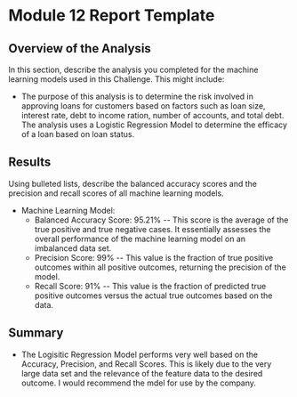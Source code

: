 # Module 12 Report Template

## Overview of the Analysis

In this section, describe the analysis you completed for the machine learning models used in this Challenge. This might include:

* The purpose of this analysis is to determine the risk involved in approving loans for customers based on factors such as loan size, interest rate, debt to income ration, number of accounts, and total debt. The analysis uses a Logistic Regression Model to determine the efficacy of a loan based on loan status.

## Results

Using bulleted lists, describe the balanced accuracy scores and the precision and recall scores of all machine learning models.

* Machine Learning Model:
  * Balanced Accuracy Score: 95.21% -- This score is the average of the true positive and true negative cases. It essentially assesses the overall performance of the machine learning model on an imbalanced data set.
  * Precision Score: 99% -- This value is the fraction of true positive outcomes within all positive outcomes, returning the precision of the model.
  * Recall Score: 91% -- This value is the fraction of predicted true positive outcomes versus the actual true outcomes based on the data.

## Summary

* The Logisitic Regression Model performs very well based on the Accuracy, Precision, and Recall Scores. This is likely due to the very large data set and the relevance of the feature data to the desired outcome. I would recommend the mdel for use by the company.
